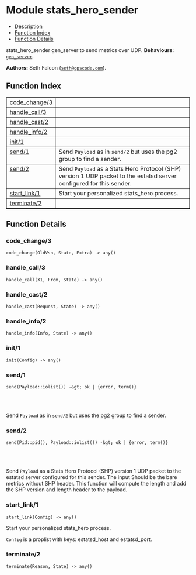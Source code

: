 

# Module stats_hero_sender #
* [Description](#description)
* [Function Index](#index)
* [Function Details](#functions)


stats_hero_sender gen_server to send metrics over UDP.
__Behaviours:__ [`gen_server`](gen_server.md).

__Authors:__ Seth Falcon ([`seth@opscode.com`](mailto:seth@opscode.com)).
<a name="index"></a>

## Function Index ##


<table width="100%" border="1" cellspacing="0" cellpadding="2" summary="function index"><tr><td valign="top"><a href="#code_change-3">code_change/3</a></td><td></td></tr><tr><td valign="top"><a href="#handle_call-3">handle_call/3</a></td><td></td></tr><tr><td valign="top"><a href="#handle_cast-2">handle_cast/2</a></td><td></td></tr><tr><td valign="top"><a href="#handle_info-2">handle_info/2</a></td><td></td></tr><tr><td valign="top"><a href="#init-1">init/1</a></td><td></td></tr><tr><td valign="top"><a href="#send-1">send/1</a></td><td>Send <code>Payload</code> as in <code>send/2</code> but uses the pg2 group to find a sender.</td></tr><tr><td valign="top"><a href="#send-2">send/2</a></td><td>Send <code>Payload</code> as a Stats Hero Protocol (SHP) version 1 UDP packet to the estatsd
server configured for this sender.</td></tr><tr><td valign="top"><a href="#start_link-1">start_link/1</a></td><td>Start your personalized stats_hero process.</td></tr><tr><td valign="top"><a href="#terminate-2">terminate/2</a></td><td></td></tr></table>


<a name="functions"></a>

## Function Details ##

<a name="code_change-3"></a>

### code_change/3 ###

`code_change(OldVsn, State, Extra) -> any()`


<a name="handle_call-3"></a>

### handle_call/3 ###

`handle_call(X1, From, State) -> any()`


<a name="handle_cast-2"></a>

### handle_cast/2 ###

`handle_cast(Request, State) -> any()`


<a name="handle_info-2"></a>

### handle_info/2 ###

`handle_info(Info, State) -> any()`


<a name="init-1"></a>

### init/1 ###

`init(Config) -> any()`


<a name="send-1"></a>

### send/1 ###


```
send(Payload::iolist()) -&gt; ok | {error, term()}
```

<br></br>


Send `Payload` as in `send/2` but uses the pg2 group to find a sender.
<a name="send-2"></a>

### send/2 ###


```
send(Pid::pid(), Payload::iolist()) -&gt; ok | {error, term()}
```

<br></br>


Send `Payload` as a Stats Hero Protocol (SHP) version 1 UDP packet to the estatsd
server configured for this sender. The input Should be the bare metrics without SHP
header. This function will compute the length and add the SHP version and length header
to the payload.
<a name="start_link-1"></a>

### start_link/1 ###

`start_link(Config) -> any()`


Start your personalized stats_hero process.


`Config` is a proplist with keys: estatsd_host and estatsd_port.

<a name="terminate-2"></a>

### terminate/2 ###

`terminate(Reason, State) -> any()`


